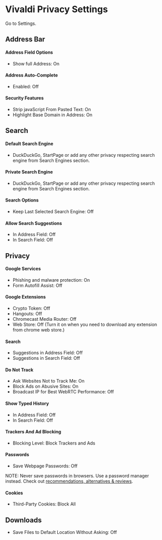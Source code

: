 # Vivaldi Privacy Settings

Go to Settings.



## Address Bar

#### Address Field Options
- Show full Address: On

#### Address Auto-Complete
- Enabled: Off

#### Security Features
- Strip javaScript From Pasted Text: On
- Highlight Base Domain in Address: On



## Search

#### Default Search Engine
- DuckDuckGo, StartPage or add any other privacy respecting search engine from Search Engines section.

#### Private Search Engine
- DuckDuckGo, StartPage or add any other privacy respecting search engine from Search Engines section.

#### Search Options
- Keep Last Selected Search Engine: Off

#### Allow Search Suggestions
- In Address Field: Off
- In Search Field: Off



## Privacy

#### Google Services
- Phishing and malware protection: On
- Form Autofill Assist: Off

#### Google Extensions
- Crypto Token: Off
- Hangouts: Off
- Chromecast Media Router: Off
- Web Store: Off (Turn it on when you need to download any extension from chrome web store.)

#### Search
- Suggestions in Address Field: Off
- Suggestions in Search Field: Off

#### Do Not Track
- Ask Websites Not to Track Me: On
- Block Ads on Abusive Sites: On
- Broadcast IP for Best WebRTC Performance: Off

#### Show Typed History
- In Address Field: Off
- In Search Field: Off

#### Trackers And Ad Blocking
- Blocking Level: Block Trackers and Ads

#### Passwords
- Save Webpage Passwords: Off

NOTE: Never save passwords in browsers. Use a password manager instead. Check out [recommendations, alternatives & reviews](https://github.com/the-weird-aquarian/privacy-settings#recommendations-alternatives--reviews).

#### Cookies
- Third-Party Cookies: Block All



## Downloads
- Save Files to Default Location Without Asking: Off
